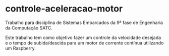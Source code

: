 # controle-aceleracao-motor

Trabalho para disciplina de Sistemas Embarcados da 9ª fase de Engenharia da Computação SATC.

Este trabalho tem como objetivo fazer um controle da velocidade desejada e o tempo de subida/descida para um motor de corrente contínua utilizando um Raspberry.

